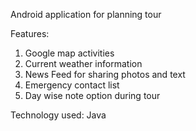 Android application for planning tour

Features:
1. Google map activities
2. Current weather information
3. News Feed for sharing photos and text
4. Emergency contact list
5. Day wise note option during tour

Technology used:
Java
